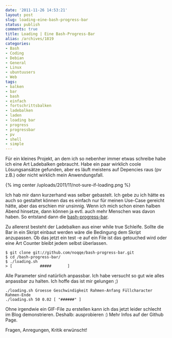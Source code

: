 ```yaml
---
date: '2011-11-26 14:53:21'
layout: post
slug: loading-eine-bash-progress-bar
status: publish
comments: true
title: Loading | Eine Bash-Progress-Bar
alias: /archives/1819
categories:
- Bash
- Coding
- Debian
- General
- Linux
- ubuntuusers
- Web
tags:
- balken
- bar
- bash
- einfach
- fortschrittsbalken
- ladebalken
- laden
- loading bar
- progress
- progressbar
- pv
- shell
- simple
---
```


Für ein kleines Projekt, an dem ich so nebenher immer etwas schreibe habe ich eine Art Ladebalken gebraucht. Habe ein paar wirklich coole Lösungsansätze gefunden, aber es läuft meistens auf Depencies raus (pv z.B.) oder nicht wirklich mein Anwendungsfall.

{% img center /uploads/2011/11/not-sure-if-loading.png %}

Ich hab mir dann kurzerhand was selber gebastelt. Ich gebe zu ich hätte es auch so gestaltet können das es einfach nur für meinen Use-Case gereicht hätte, aber das erschien mir unsinnig. Wenn ich mich schon einen halben Abend hinsetze, dann können ja evtl. auch mehr Menschen was davon haben. So entstand dann die [bash-progress-bar](https://github.com/noqqe/bash-progress-bar).

Zu allererst besteht der Ladebalken aus einer while true Schleife. Sollte die Bar in ein Skript einbaut werden wäre die Bedingung dem Skript anzupassen. Ob das jetzt ein test -e auf ein File ist das getouched wird oder eine Art Counter bleibt jedem selbst überlassen.


    $ git clone git://github.com/noqqe/bash-progress-bar.git
    $ cd /bash-progress-bar/
    $ ./loading.sh
    > [            #####       ]


Alle Parameter sind natürlich anpassbar. Ich habe versucht so gut wie alles anpassbar zu halten. Ich hoffe das ist mir gelungen ;)
```
./loading.sh Groesse Geschwindigkeit Rahmen-Anfang Füllcharacter Rahmen-Ende
./loading.sh 50 0.02 [ "######" ]
```

Ohne irgendwie ein GIF-File zu erstellen kann ich das jetzt leider schlecht im Blog demonstrieren. Deshalb: ausprobieren :) Mehr Infos auf der Github Page.

Fragen, Anregungen, Kritik erwünscht!
